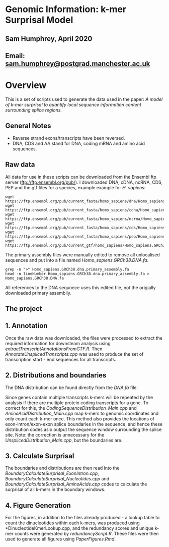 # Genomic Information: k-mer Surprisal Model
## Sam Humphrey, April 2020
## Email: sam.humphrey@postgrad.manchester.ac.uk

# Overview
This is a set of scripts used to generate the data used in the paper: *A model of k-mer surprisal to quantify local sequence information content surrounding splice regions.*

## General Notes
* Reverse strand exons/transcripts have been reversed.
* DNA, CDS and AA stand for DNA, coding mRNA and amino acid sequences.

## Raw data
All data for use in these scripts can be downloaded from the Ensembl ftp server (ftp://ftp.ensembl.org/pub/). I downloaded DNA, cDNA, ncRNA, CDS, PEP and the gtf files for a species, example example for *H. sapiens*:

```
wget https://ftp.ensembl.org/pub/current_fasta/homo_sapiens/dna/Homo_sapiens.GRCh38.dna.primary_assembly.fa.gz
wget https://ftp.ensembl.org/pub/current_fasta/homo_sapiens/cdna/Homo_sapiens.GRCh38.cdna.all.fa.gz
wget https://ftp.ensembl.org/pub/current_fasta/homo_sapiens/ncrna/Homo_sapiens.GRCh38.ncrna.fa.gz
wget https://ftp.ensembl.org/pub/current_fasta/homo_sapiens/cds/Homo_sapiens.GRCh38.cds.all.fa.gz
wget https://ftp.ensembl.org/pub/current_fasta/homo_sapiens/pep/Homo_sapiens.GRCh38.pep.all.fa.gz
wget https://ftp.ensembl.org/pub/current_gtf/homo_sapiens/Homo_sapiens.GRCh38.96.chr.gtf.gz
```

The primary assembly files were manually edited to remove all unlocalised sequences and put into a file named *Homo_sapiens.GRCh38.DNA.fa*.

```
grep -n ">" Homo_sapiens.GRCh38.dna.primary_assembly.fa
head -n lineNumber Homo_sapiens.GRCh38.dna.primary_assembly.fa > Homo_sapiens.GRCh38.DNA.fa
```

All references to the DNA sequnece uses this edited file, not the origially downloaded primary assembily.  

## The project 

## 1. Annotation

Once the raw data was downloaded, the files were processed to extract the required information for downsteam analysis using *extractTranscriptAnnotationsFromGTF.R*. Then *AnnotateUnsplicedTranscripts.cpp* was used to produce the set of transcription start - end sequences for all transcripts. 


## 2. Distributions and boundaries

The DNA distribution can be found directly from the *DNA.fa* file. 

Since genes contain multiple transcripts k-mers will be repeated by the analysis if there are multiple protein coding transcripts for a gene. To correct for this, the *CodingSequenceDistribution_Main.cpp* and *AminoAcidDistribution_Main.cpp* map k-mers to genomic coordinates and only count each k-mer once. This method also provides the locations of exon-intron/exon-exon splice boundaries in the sequence, and hence these distribution codes aslo output the sequence window surrounding the splice site. Note: the correction is unnecessary for the *UnsplicedDistribution_Main.cpp*, but the boundaries are. 


## 3. Calculate Surprisal

The boundaries and distributions are then read into the *BoundaryCalculateSurprisal_ExonIntron.cpp*, *BoundaryCalculateSurprisal_Nucleotides.cpp* and *BoundaryCalculateSurprisal_AminoAcids.cpp* codes to calculate the surprisal of all k-mers in the boundary windows.


## 4. Figure Generation

For the figures, in addition to the files already produced - a lookup table to count the dinucleotides within each k-mers, was produced using *DinucleotideKmerLookup.cpp, and the redundancy scores and unique k-mer counts were generated by *redundancyScript.R*. These files were then used to generate all figures using *PaperFigures.Rmd*.














